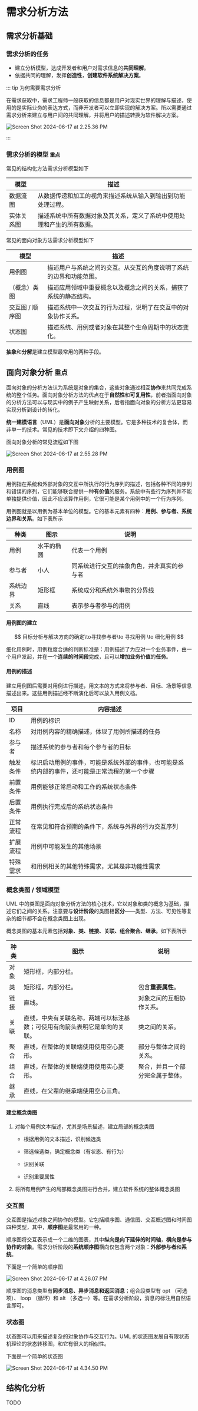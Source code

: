 # 需求分析方法

## 需求分析基础

### 需求分析的任务

- 建立分析模型，达成开发者和用户对需求信息的**共同理解**。
- 依据共同的理解，发挥**创造性**，**创建软件系统解决方案**。

::: tip 为何需要需求分析

在需求获取中，需求工程师一般获取的信息都是用户对现实世界的理解与描述，使用的是实际业务的表达方式，而非开发者可以立即实现的解决方案。所以需要通过需求分析来建立与用户间的共同理解，并将用户的描述转换为软件解决方案。

![Screen Shot 2024-06-17 at 2.25.36 PM](<Screen Shot 2024-06-17 at 2.25.36 PM.png>)

:::

### 需求分析的模型 `重点`

常见的结构化方法需求分析模型如下

| 模型       | 描述                                                         |
| ---------- | ------------------------------------------------------------ |
| 数据流图   | 从数据传递和加工的视角来描述系统从输入到输出到功能处理过程。 |
| 实体关系图 | 描述系统中所有数据对象及其关系，定义了系统中使用处理和产生的所有数据。 |

常见的面向对象方法需求分析模型如下

| 模型            | 描述                                                         |
| --------------- | ------------------------------------------------------------ |
| 用例图          | 描述用户与系统之间的交互。从交互的角度说明了系统的边界和功能范围。 |
| （概念）类图    | 描述应用领域中重要概念以及概念之间的关系，捕获了系统的静态结构。 |
| 交互图 / 顺序图 | 描述系统中一次交互的行为过程，说明了在交互中的对象协作关系。 |
| 状态图          | 描述系统、用例或者对象在其整个生命周期中的状态变化。         |

**抽象**和**分解**是建立模型最常用的两种手段。

## 面向对象分析 `重点`

面向对象的分析方法认为系统是对象的集合，这些对象通过相互**协作**来共同完成系统的整个任务。面向对象分析方法的优点在于**自然性**和**可复用性**，前者指面向对象的分析方法可以与现实中的例子产生映射关系，后者指面向对象的分析方法更容易实现分析到设计的转化。

**统一建模语言**（$\mathrm{UML}$​）是**面向对象**分析的主要模型。它是多种技术的复合体，而非单一的技术。常见的技术即下文介绍的四种图。

面向对象分析的常见流程如下图

![Screen Shot 2024-06-17 at 2.55.28 PM](<Screen Shot 2024-06-17 at 2.55.28 PM.png>)

### 用例图

用例指在系统和外部对象的交互中所执行的行为序列的描述，包括各种不同的序列和错误的序列，它们能够联合提供一种**有价值**的服务。系统中有些行为序列并不能单独提供价值，因此不应该算作用例，它很可能是某个用例中的一个行为序列。

用例图就是以用例为基本单位的模型。它的基本元素有四种：**用例、参与者、系统边界和关系**。如下表所示

| 种类     | 图示       | 说明                                       |
| -------- | ---------- | ------------------------------------------ |
| 用例     | 水平的椭圆 | 代表一个用例                               |
| 参与者   | 小人       | 同系统进行交互的抽象角色，并非真实的参与者 |
| 系统边界 | 矩形框     | 系统成分和系统外事物的分界线               |
| 关系     | 直线       | 表示参与者参与的用例                       |

#### 用例图的建立

$$
目标分析与解决方向的确定\to寻找参与者\to 寻找用例 \to 细化用例
$$

细化用例时，用例粒度合适的判断标准是：用例描述了为应对一个业务事件，由一个用户发起，并在一个**连续的时间段**完成，且可以**增加业务价值**的**任务**。

#### 用例的描述

建立用例图后需要对用例进行描述，用文本的方式来将参与者、目标、场景等信息描述出来。这些用例描述经不断演化后可以放入用例文档。

| 项目| 内容描述                                                |
| ------------------------|------------------------------------ |
| ID |用例的标识                                                |
| 名称|对用例内容的精确描述，体现了用例所描述的任务            |
| 参与者 |描述系统的参与者和每个参与者的目标                    |
| 触发条件 |标识启动用例的事件，可能是系统外部的事件，也可能是系统内部的事件，还可能是正常流程的第一个步骤 |
| 前置条件|用例能够正常启动和工作的系统状态条件                |
| 后置条件 |用例执行完成后的系统状态条件                        |
| 正常流程 |在常见和符合预期的条件下，系统与外界的行为交互序列  |
| 扩展流程 |用例中可能发生的其他场景                            |
| 特殊需求 |和用例相关的其他特殊需求，尤其是非功能性需求        |

### 概念类图 / 领域模型

$\mathrm{UML}$ 中的类图是面向对象分析方法的核心技术，它以对象和类的概念为基础，描述它们之间的关系。注意要与**设计阶段**的类图相**区分**——类型、方法、可见性等复杂的细节都不会在概念类图上出现。

概念类图的基本元素包括**对象、类、链接、关联、组合聚合、继承**。如下表所示

| 种类 | 图示                                                         | 说明                             |
| ---- | ------------------------------------------------------------ | -------------------------------- |
| 对象 | 矩形框，内部分栏。                                           |                                  |
| 类   | 矩形框，内部分栏。                                           | 包含**重要属性**。               |
| 链接 | 直线。                                                       | 对象之间的互相协作关系。         |
| 关联 | 直线，中央有关联名称，两端可以标注基数；可使用有向箭头表明它是单向的关联。 | 类之间的关系。                   |
| 聚合 | 直线，在整体的关联端使用使用空心菱形。                       | 部分与整体之间的关系。           |
| 组合 | 直线，在整体的关联端使用使用实心菱形。                       | 聚合，并且一个部分完全属于整体。 |
| 继承 | 直线，在父辈的继承端使用空心三角。                           |                                  |

#### 建立概念类图

1. 对每个用例文本描述，尤其是场景描述，建立局部的概念类图

   - 根据用例的文本描述，识别候选类

   - 筛选候选类，确定概念类（有状态、有行为）

   - 识别关联
   
   - 识别重要属性

2. 将所有用例产生的局部概念类图进行合并，建立软件系统的整体概念类图

### 交互图

交互图是描述对象之间协作的模型。它包括顺序图、通信图、交互概述图和时间图四种类型，其中，**顺序图**是最常用的一种。

顺序图将交互表示成一个二维的图表，其中**纵向是向下延伸的时间轴**，**横向是参与协作的对象**。需求分析阶段的**系统顺序图**横向仅包含两个对象：**外部参与者**和**系统**。

下面是一个简单的顺序图

![Screen Shot 2024-06-17 at 4.26.07 PM](<Screen Shot 2024-06-17 at 4.26.07 PM.png>)

顺序图的消息类型有**同步消息、异步消息和返回消息**；组合段类型有 $\mathrm{opt}$ （可选项）、 $\mathrm{loop}$ （循环）和 $\mathrm{alt}$ （多选一）等。在需求分析阶段，消息的标注用自然语言即可。

### 状态图

状态图可以用来描述复杂的对象协作与交互行为。$\mathrm{UML}$ 的状态图发展自有限状态机理论的状态转移图，和它有很大的相似性。

下面是一个简单的状态图

![Screen Shot 2024-06-17 at 4.34.50 PM](<Screen Shot 2024-06-17 at 4.34.50 PM.png>)

## 结构化分析

TODO
